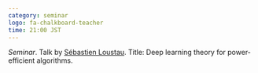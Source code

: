 ```yaml
---
category: seminar
logo: fa-chalkboard-teacher
time: 21:00 JST
---
```


*Seminar*. Talk by [Sébastien Loustau](https://sebastienloustau.github.io/). Title: Deep learning theory for power-efficient algorithms.
